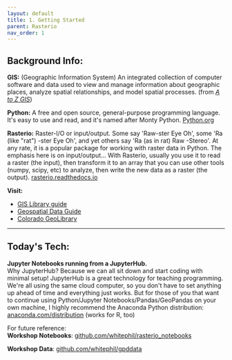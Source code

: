 ```yaml
---
layout: default
title: 1. Getting Started
parent: Rasterio
nav_order: 1
---
```


## Background Info:

__GIS:__ (Geographic Information System) An integrated collection of computer software and data used to view and manage information about geographic places, analyze spatial relationships, and model spatial processes. (from [*A to Z GIS*](http://libraries.colorado.edu/record=b4498015~S3))

__Python:__ A free and open source, general-purpose programming language. It's easy to use and read, and it's named after Monty Python. [Python.org](https://python.org)

__Rasterio:__ Raster-I/O or input/output. Some say 'Raw-ster Eye Oh', some 'Ra (like "rat") -ster Eye Oh', and yet others say 'Ra (as in rat) Raw -Stereo'. At any rate, it is a popular package for working with raster data in Python. The emphasis here is on input/output... With Rasterio, usually you use it to read a raster (the input), then transform it to an array that you can use other tools (numpy, scipy, etc) to analyze, then write the new data as a raster (the output). [rasterio.readthedocs.io](https://rasterio.readthedocs.io/en/latest/index.html)

__Visit:__
- [GIS Library guide](https://libguides.colorado.edu/gis)
- [Geospatial Data Guide](https://libguides.colorado.edu/geospatialdata)
- [Colorado GeoLibrary](https://geo.colorado.edu)

***

## Today's Tech:

__Jupyter Notebooks running from a JupyterHub.__  
Why JupyterHub? Because we can all sit down and start coding with minimal setup! JupyterHub is a great technology for teaching programming. We're all using the same cloud computer, so you don't have to set anything up ahead of time and everything just works. But for those of you that want to continue using Python/Jupyter Notebooks/Pandas/GeoPandas on your own machine, I highly recommend the Anaconda Python distribution: [anaconda.com/distribution](https://www.anaconda.com/distribution/) (works for R, too)

For future reference:  
__Workshop Notebooks__: [github.com/whitephil/rasterio_notebooks](https://github.com/whitephil/rasterio_notebooks)

__Workshop Data__: [github.com/whitephil/gpddata](https://github.com/whitephil/gpddata)


[Python]: img/PythonLogo.png
